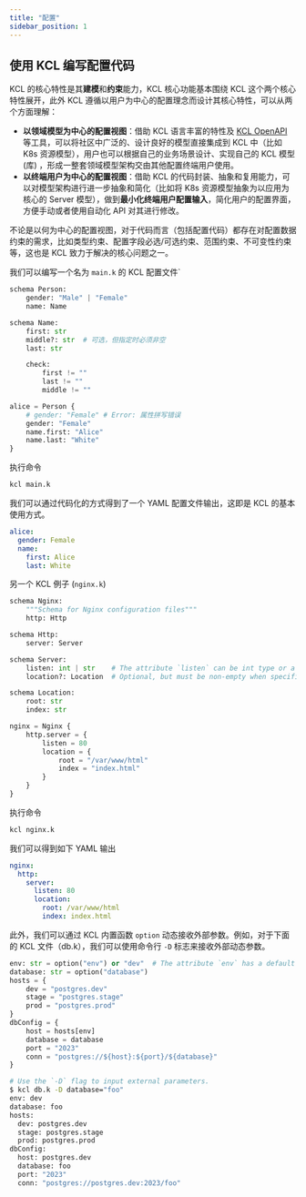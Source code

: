 ```yaml
---
title: "配置"
sidebar_position: 1
---
```


## 使用 KCL 编写配置代码

KCL 的核心特性是其**建模**和**约束**能力，KCL 核心功能基本围绕 KCL 这个两个核心特性展开，此外 KCL 遵循以用户为中心的配置理念而设计其核心特性，可以从两个方面理解：

- **以领域模型为中心的配置视图**：借助 KCL 语言丰富的特性及 [KCL OpenAPI](https://kcl-lang.io/docs/tools/cli/openapi/) 等工具，可以将社区中广泛的、设计良好的模型直接集成到 KCL 中（比如 K8s 资源模型），用户也可以根据自己的业务场景设计、实现自己的 KCL 模型 (库) ，形成一整套领域模型架构交由其他配置终端用户使用。
- **以终端用户为中心的配置视图**：借助 KCL 的代码封装、抽象和复用能力，可以对模型架构进行进一步抽象和简化（比如将 K8s 资源模型抽象为以应用为核心的 Server 模型），做到**最小化终端用户配置输入**，简化用户的配置界面，方便手动或者使用自动化 API 对其进行修改。

不论是以何为中心的配置视图，对于代码而言（包括配置代码）都存在对配置数据约束的需求，比如类型约束、配置字段必选/可选约束、范围约束、不可变性约束等，这也是 KCL 致力于解决的核心问题之一。

我们可以编写一个名为 `main.k` 的 KCL 配置文件`

```python
schema Person:
    gender: "Male" | "Female"
    name: Name

schema Name:
    first: str
    middle?: str  # 可选，但指定时必须非空 
    last: str

    check:
        first != ""
        last != ""
        middle != ""

alice = Person {
    # gender: "Female" # Error: 属性拼写错误 
    gender: "Female"
    name.first: "Alice"
    name.last: "White"
}
```

执行命令

```bash
kcl main.k
```

我们可以通过代码化的方式得到了一个 YAML 配置文件输出，这即是 KCL 的基本使用方式。

```yaml
alice:
  gender: Female
  name:
    first: Alice
    last: White
```

另一个 KCL 例子 (`nginx.k`)

```python
schema Nginx:
    """Schema for Nginx configuration files"""
    http: Http

schema Http:
    server: Server

schema Server:
    listen: int | str    # The attribute `listen` can be int type or a string type.
    location?: Location  # Optional, but must be non-empty when specified

schema Location:
    root: str
    index: str

nginx = Nginx {
    http.server = {
        listen = 80
        location = {
            root = "/var/www/html"
            index = "index.html"
        }
    }
}
```

执行命令

```bash
kcl nginx.k
```

我们可以得到如下 YAML 输出

```yaml
nginx:
  http:
    server:
      listen: 80
      location:
        root: /var/www/html
        index: index.html
```

此外，我们可以通过 KCL 内置函数 `option` 动态接收外部参数。例如，对于下面的 KCL 文件（db.k），我们可以使用命令行 `-D` 标志来接收外部动态参数。

```python
env: str = option("env") or "dev"  # The attribute `env` has a default value "den"
database: str = option("database")
hosts = {
    dev = "postgres.dev"
    stage = "postgres.stage"
    prod = "postgres.prod"
}
dbConfig = {
    host = hosts[env]
    database = database
    port = "2023"
    conn = "postgres://${host}:${port}/${database}"
}
```

```bash
# Use the `-D` flag to input external parameters.
$ kcl db.k -D database="foo"
env: dev
database: foo
hosts:
  dev: postgres.dev
  stage: postgres.stage
  prod: postgres.prod
dbConfig:
  host: postgres.dev
  database: foo
  port: "2023"
  conn: "postgres://postgres.dev:2023/foo"
```
